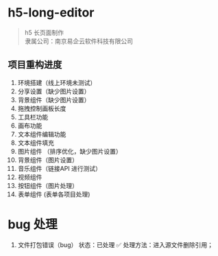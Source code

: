 # h5-long-editor
> h5 长页面制作    
> 隶属公司：南京易企云软件科技有限公司 

## 项目重构进度
1. 环境搭建（线上环境未测试）
2. 分享设置（缺少图片设置）
3. 背景组件（缺少图片设置）
4. 拖拽控制画板长度
5. 工具栏功能 
6. 画布功能 
7. 文本组件编辑功能 
8. 文本组件填充
9. 图片组件 （排序优化，缺少图片设置）
10. 背景组件（图片设置）
11. 音乐组件（链接API 进行测试）
12. 视频组件
13. 按钮组件（图片处理）
14. 表单组件 (表单各项目处理)


# bug 处理
1. 文件打包错误（bug） 状态：已处理 ✅
处理方法：进入源文件删除引用；